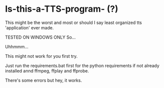 # Is-this-a-TTS-program- (?)
This might be the worst and most or should I say least organized tts 'application' ever made.

TESTED ON WINDOWS ONLY
So...

Uhhmmm...

This might not work for you first try.

Just run the requirements.bat first for the python requirements if not already installed annd ffmpeg, ffplay and ffprobe.

There's some errors but hey, it works.
